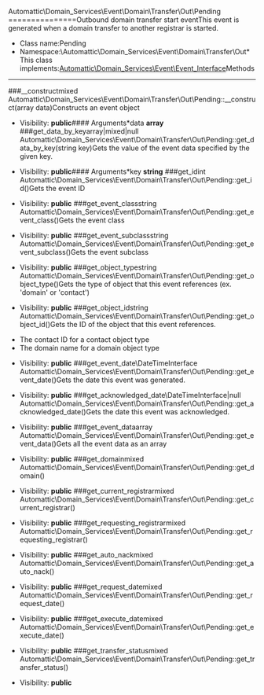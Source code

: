 Automattic\Domain_Services\Event\Domain\Transfer\Out\Pending
===============Outbound domain transfer start eventThis event is generated when a domain transfer to another registrar is started.
* Class name:Pending
* Namespace:\Automattic\Domain_Services\Event\Domain\Transfer\Out* This class implements:[Automattic\Domain_Services\Event\Event_Interface](Automattic-Domain_Services-Event-Event_Interface.md)Methods
-------
###__constructmixed Automattic\Domain_Services\Event\Domain\Transfer\Out\Pending::__construct(array data)Constructs an event object



* Visibility: **public**#### Arguments*data **array**
###get_data_by_keyarray|mixed|null Automattic\Domain_Services\Event\Domain\Transfer\Out\Pending::get_data_by_key(string key)Gets the value of the event data specified by the given key.



* Visibility: **public**#### Arguments*key **string**
###get_idint Automattic\Domain_Services\Event\Domain\Transfer\Out\Pending::get_id()Gets the event ID



* Visibility: **public**
###get_event_classstring Automattic\Domain_Services\Event\Domain\Transfer\Out\Pending::get_event_class()Gets the event class



* Visibility: **public**
###get_event_subclassstring Automattic\Domain_Services\Event\Domain\Transfer\Out\Pending::get_event_subclass()Gets the event subclass



* Visibility: **public**
###get_object_typestring Automattic\Domain_Services\Event\Domain\Transfer\Out\Pending::get_object_type()Gets the type of object that this event references (ex. 'domain' or 'contact')



* Visibility: **public**
###get_object_idstring Automattic\Domain_Services\Event\Domain\Transfer\Out\Pending::get_object_id()Gets the ID of the object that this event references.

- The contact ID for a contact object type
- The domain name for a domain object type

* Visibility: **public**
###get_event_date\DateTimeInterface Automattic\Domain_Services\Event\Domain\Transfer\Out\Pending::get_event_date()Gets the date this event was generated.



* Visibility: **public**
###get_acknowledged_date\DateTimeInterface|null Automattic\Domain_Services\Event\Domain\Transfer\Out\Pending::get_acknowledged_date()Gets the date this event was acknowledged.



* Visibility: **public**
###get_event_dataarray Automattic\Domain_Services\Event\Domain\Transfer\Out\Pending::get_event_data()Gets all the event data as an array



* Visibility: **public**
###get_domainmixed Automattic\Domain_Services\Event\Domain\Transfer\Out\Pending::get_domain()



* Visibility: **public**
###get_current_registrarmixed Automattic\Domain_Services\Event\Domain\Transfer\Out\Pending::get_current_registrar()



* Visibility: **public**
###get_requesting_registrarmixed Automattic\Domain_Services\Event\Domain\Transfer\Out\Pending::get_requesting_registrar()



* Visibility: **public**
###get_auto_nackmixed Automattic\Domain_Services\Event\Domain\Transfer\Out\Pending::get_auto_nack()



* Visibility: **public**
###get_request_datemixed Automattic\Domain_Services\Event\Domain\Transfer\Out\Pending::get_request_date()



* Visibility: **public**
###get_execute_datemixed Automattic\Domain_Services\Event\Domain\Transfer\Out\Pending::get_execute_date()



* Visibility: **public**
###get_transfer_statusmixed Automattic\Domain_Services\Event\Domain\Transfer\Out\Pending::get_transfer_status()



* Visibility: **public**